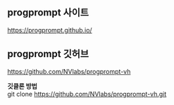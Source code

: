 ## progprompt 사이트
https://progprompt.github.io/
## progprompt 깃허브
https://github.com/NVlabs/progprompt-vh

<b>깃클론 방법</b> <br>
git clone https://github.com/NVlabs/progprompt-vh.git
